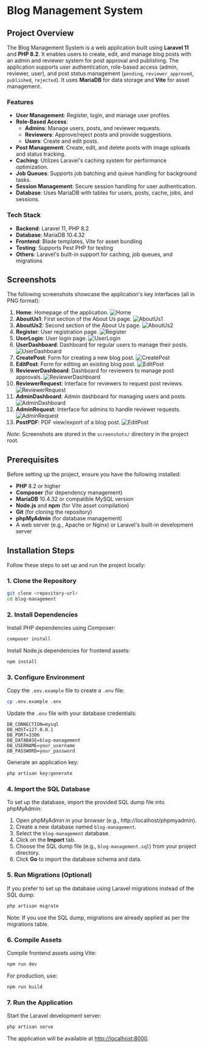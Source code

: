 # Blog Management System

## Project Overview
The Blog Management System is a web application built using **Laravel 11** and **PHP 8.2**. It enables users to create, edit, and manage blog posts with an admin and reviewer system for post approval and publishing. The application supports user authentication, role-based access (admin, reviewer, user), and post status management (`pending`, `reviewer_approved`, `published`, `rejected`). It uses **MariaDB** for data storage and **Vite** for asset management.

### Features
- **User Management**: Register, login, and manage user profiles.
- **Role-Based Access**:
  - **Admins**: Manage users, posts, and reviewer requests.
  - **Reviewers**: Approve/reject posts and provide suggestions.
  - **Users**: Create and edit posts.
- **Post Management**: Create, edit, and delete posts with image uploads and status tracking.
- **Caching**: Utilizes Laravel's caching system for performance optimization.
- **Job Queues**: Supports job batching and queue handling for background tasks.
- **Session Management**: Secure session handling for user authentication.
- **Database**: Uses MariaDB with tables for users, posts, cache, jobs, and sessions.

### Tech Stack
- **Backend**: Laravel 11, PHP 8.2
- **Database**: MariaDB 10.4.32
- **Frontend**: Blade templates, Vite for asset bundling
- **Testing**: Supports Pest PHP for testing
- **Others**: Laravel's built-in support for caching, job queues, and migrations

## Screenshots
The following screenshots showcase the application's key interfaces (all in PNG format):
1. **Home**: Homepage of the application.
![Home](screenshots/Home.png) 
2. **AboutUs1**: First section of the About Us page.
![AboutUs1](screenshots/AboutUs1.png)
3. **AboutUs2**: Second section of the About Us page.
![AboutUs2](screenshots/AboutUs2.png)
4. **Register**: User registration page.
![Register](screenshots/Register.png) 
5. **UserLogin**: User login page.
![UserLogin](screenshots/UserLogin.png) 
6. **UserDashboard**: Dashboard for regular users to manage their posts.
![UserDashboard](screenshots/UserDashboard.png) 
7. **CreatePost**: Form for creating a new blog post.
![CreatePost](screenshots/CreatePost.png) 
8. **EditPost**: Form for editing an existing blog post.
![EditPost](screenshots/EditPost.png)
9. **ReviewerDashboard**: Dashboard for reviewers to manage post approvals.
![ReviewerDashboard](screenshots/ReviewerDashboard.png)
10. **ReviewerRequest**: Interface for reviewers to request post reviews.
![ReviewerRequest](screenshots/ReviewerRequest.png)
11. **AdminDashboard**: Admin dashboard for managing users and posts.
![AdminDashboard](screenshots/AdminDashboard.png)
12. **AdminRequest**: Interface for admins to handle reviewer requests.
![AdminRequest](screenshots/AdminRequest.png)
13. **PostPDF**: PDF view/export of a blog post.
![EditPost](screenshots/PostPDF.png)





*Note*: Screenshots are stored in the `screenshots/` directory in the project root.

## Prerequisites
Before setting up the project, ensure you have the following installed:
- **PHP** 8.2 or higher
- **Composer** (for dependency management)
- **MariaDB** 10.4.32 or compatible MySQL version
- **Node.js** and **npm** (for Vite asset compilation)
- **Git** (for cloning the repository)
- **phpMyAdmin** (for database management)
- A web server (e.g., Apache or Nginx) or Laravel's built-in development server

## Installation Steps
Follow these steps to set up and run the project locally:

### 1. Clone the Repository
```bash
git clone <repository-url>
cd blog-management
```

### 2. Install Dependencies
Install PHP dependencies using Composer:
```bash
composer install
```

Install Node.js dependencies for frontend assets:
```bash
npm install
```

### 3. Configure Environment
Copy the `.env.example` file to create a `.env` file:
```bash
cp .env.example .env
```

Update the `.env` file with your database credentials:
```dotenv
DB_CONNECTION=mysql
DB_HOST=127.0.0.1
DB_PORT=3306
DB_DATABASE=blog-management
DB_USERNAME=your_username
DB_PASSWORD=your_password
```

Generate an application key:
```bash
php artisan key:generate
```

### 4. Import the SQL Database
To set up the database, import the provided SQL dump file into phpMyAdmin:

1. Open phpMyAdmin in your browser (e.g., http://localhost/phpmyadmin).
2. Create a new database named `blog-management`.
3. Select the `blog-management` database.
4. Click on the **Import** tab.
5. Choose the SQL dump file (e.g., `blog-management.sql`) from your project directory.
6. Click **Go** to import the database schema and data.

### 5. Run Migrations (Optional)
If you prefer to set up the database using Laravel migrations instead of the SQL dump:
```bash
php artisan migrate
```
Note: If you use the SQL dump, migrations are already applied as per the migrations table.

### 6. Compile Assets
Compile frontend assets using Vite:
```bash
npm run dev
```

For production, use:
```bash
npm run build
```

### 7. Run the Application
Start the Laravel development server:
```bash
php artisan serve
```
The application will be available at [http://localhost:8000](http://localhost:8000).
